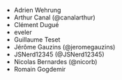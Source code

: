 - Adrien Wehrung
- Arthur Canal (@canalarthur)
- Clément Dugué
- eveler
- Guillaume Teset
- Jérôme Gauzins (@jeromegauzins)
- JSNerd12345 (@JSNerd12345)
- Nicolas Bernardes (@nicorb)
- Romain Gogdemir
